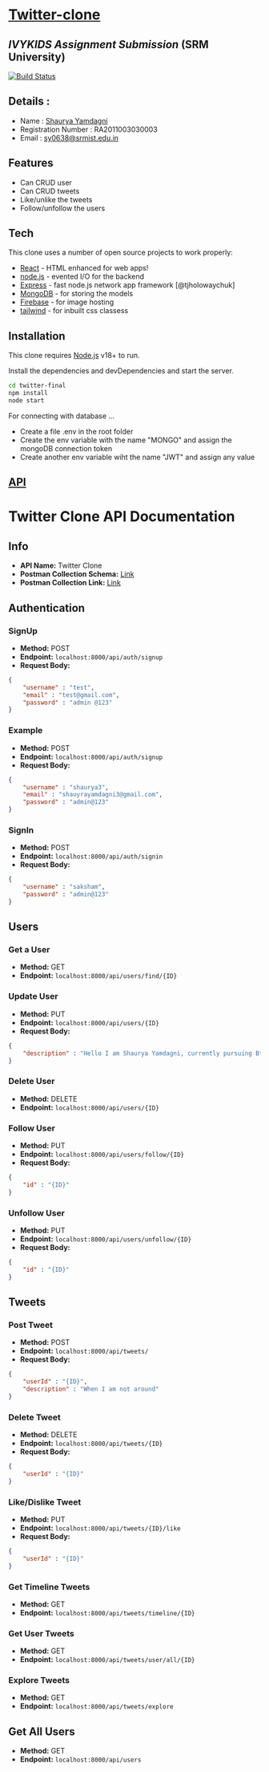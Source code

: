 # [Twitter-clone](https://shaurya-x-twitter.cyclic.cloud/)
## _IVYKIDS Assignment Submission_  (SRM University)


[![Build Status](https://travis-ci.org/joemccann/dillinger.svg?branch=master)](https://travis-ci.org/joemccann/dillinger)

## Details : 
- Name : [Shaurya Yamdagni](https://shaurya-yamdagni.me/)
- Registration Number : RA2011003030003
- Email : sy0638@srmist.edu.in

## Features

- Can CRUD user
- Can CRUD tweets
- Like/unlike the tweets 
- Follow/unfollow the users


## Tech

This clone uses a number of open source projects to work properly:

- [React](https://react.dev/) - HTML enhanced for web apps!
- [node.js](https://nodejs.org/en) - evented I/O for the backend
- [Express](https://expressjs.com/) - fast node.js network app framework [@tjholowaychuk]
- [MongoDB](https://www.mongodb.com/) - for storing the models
- [Firebase](https://firebase.google.com/) - for image hosting
- [tailwind](https://tailwindcss.com/) - for inbuilt css classess 


## Installation

This clone requires [Node.js](https://nodejs.org/) v18+ to run.

Install the dependencies and devDependencies and start the server.

```sh
cd twitter-final
npm install
node start
```

For connecting with database ...

- Create a file .env in the root folder 
- Create the env variable with the name "MONGO" and assign the mongoDB connection token
- Create another env variable wiht the name "JWT" and assign any value 




## [API](https://www.postman.com/avionics-technologist-17107692/workspace/twitter/folder/27131600-d29b241e-31fd-467a-a16e-e9c7b523d49c)


# Twitter Clone API Documentation

## Info
- **API Name:** Twitter Clone
- **Postman Collection Schema:** [Link](https://schema.getpostman.com/json/collection/v2.1.0/collection.json)
- **Postman Collection Link:** [Link](https://www.postman.com/avionics-technologist-17107692/workspace/twitter/collection/27131600-e2293f65-3fca-4a6f-bcab-b02d55db7e73?action=share&source=collection_link&creator=27131600)

## Authentication

### SignUp
- **Method:** POST
- **Endpoint:** `localhost:8000/api/auth/signup`
- **Request Body:**
```json
{
    "username" : "test",
    "email" : "test@gmail.com",
    "password" : "admin @123"
}
```

### Example
- **Method:** POST
- **Endpoint:** `localhost:8000/api/auth/signup`
- **Request Body:**
```json
{
    "username" : "shaurya3",
    "email" : "shauyrayamdagni3@gmail.com",
    "password" : "admin@123"
}
```

### SignIn
- **Method:** POST
- **Endpoint:** `localhost:8000/api/auth/signin`
- **Request Body:**
```json
{
    "username" : "saksham",
    "password" : "admin@123"
}
```

## Users

### Get a User
- **Method:** GET
- **Endpoint:** `localhost:8000/api/users/find/{ID}`

### Update User
- **Method:** PUT
- **Endpoint:** `localhost:8000/api/users/{ID}`
- **Request Body:**
```json
{
    "description" : "Hello I am Shaurya Yamdagni, currently pursuing Btech in Computer Science..."
}
```

### Delete User
- **Method:** DELETE
- **Endpoint:** `localhost:8000/api/users/{ID}`

### Follow User
- **Method:** PUT
- **Endpoint:** `localhost:8000/api/users/follow/{ID}`
- **Request Body:**
```json
{
    "id" : "{ID}"
}
```

### Unfollow User
- **Method:** PUT
- **Endpoint:** `localhost:8000/api/users/unfollow/{ID}`
- **Request Body:**
```json
{
    "id" : "{ID}"
}
```

## Tweets

### Post Tweet
- **Method:** POST
- **Endpoint:** `localhost:8000/api/tweets/`
- **Request Body:**
```json
{
    "userId" : "{ID}",
    "description" : "When I am not around"
}
```

### Delete Tweet
- **Method:** DELETE
- **Endpoint:** `localhost:8000/api/tweets/{ID}`
- **Request Body:**
```json
{
    "userId" : "{ID}"
}
```

### Like/Dislike Tweet
- **Method:** PUT
- **Endpoint:** `localhost:8000/api/tweets/{ID}/like`
- **Request Body:**
```json
{
    "userId" : "{ID}"
}
```

### Get Timeline Tweets
- **Method:** GET
- **Endpoint:** `localhost:8000/api/tweets/timeline/{ID}`

### Get User Tweets
- **Method:** GET
- **Endpoint:** `localhost:8000/api/tweets/user/all/{ID}`

### Explore Tweets
- **Method:** GET
- **Endpoint:** `localhost:8000/api/tweets/explore`

## Get All Users
- **Method:** GET
- **Endpoint:** `localhost:8000/api/users`
